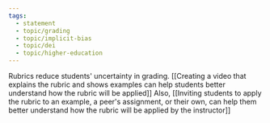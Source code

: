 ```yaml
---
tags: 
  - statement
  - topic/grading
  - topic/implicit-bias
  - topic/dei
  - topic/higher-education
---
```

Rubrics reduce students' uncertainty in grading. [[Creating a video that explains the rubric and shows examples can help students better understand how the rubric will be applied]] Also, [[Inviting students to apply the rubric to an example, a peer's assignment, or their own, can help them better understand how the rubric will be applied by the instructor]]